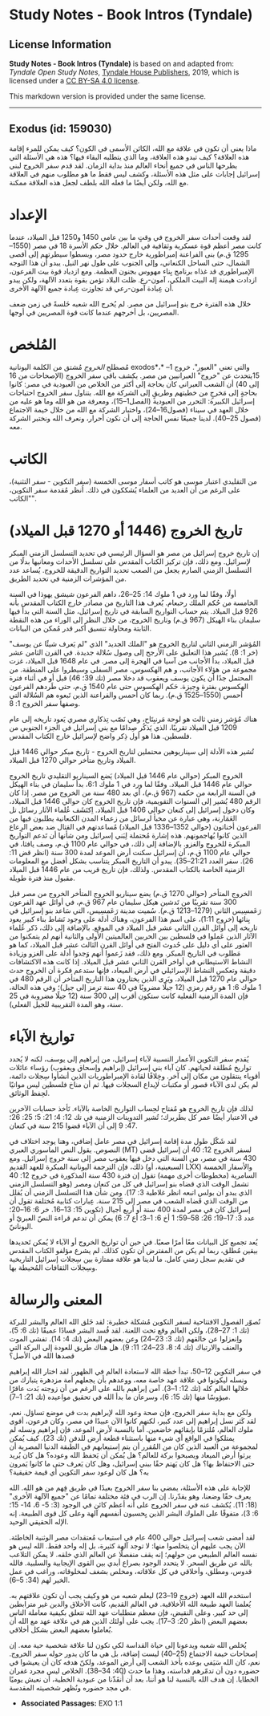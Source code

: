 # Study Notes - Book Intros (Tyndale)

## License Information

**Study Notes - Book Intros (Tyndale)** is based on and adapted from: _Tyndale Open Study Notes_, [Tyndale House Publishers](https://tyndaleopenresources.com/), 2019, which is licensed under a [CC BY-SA 4.0 license](https://creativecommons.org/licenses/by-sa/4.0/legalcode.en).

This markdown version is provided under the same license.



--------------------------------

## Exodus (id: 159030)

ماذا يعني أن تكون في علاقة مع الله، الكائن الأسمى في الكون؟ كيف يمكن للمرء إقامة هذه العلاقة؟ كيف تبدو هذه العلاقة، وما الذي يتطلبه البقاء فيها؟ هذه هي الأسئلة التي يطرحها الناس في جميع أنحاء العالم منذ بداية الزمان. لقد قدم سفر الخروج لبني إسرائيل إجابات على مثل هذه الأسئلة، وكشف ليس فقط ما هو مطلوب منهم في العلاقة مع الله، ولكن أيضًا ما فعله الله بلطف لجعل هذه العلاقة ممكنة.

الإعداد
=======

لقد وقعت أحداث سفر الخروج في وقتٍ ما بين عامي 1450 و1250 قبل الميلاد، عندما كانت مصر أعظم قوة عسكرية وثقافية في العالم. خلال حكم الأسرة 18 في مصر (1550–1295 ق.م) بنى الفراعنة إمبراطورية خارج حدود مصر، وبسطوا سيطرتهم إلى أقصى الشمال، حتى الساحل الكنعاني، وإلى الجنوب على طول نهر النيل. يبدو أن هذا التوجه الإمبراطوري قد غذاه برنامج بِناء مهووس بجنون العظمة. ومع ازدياد قوة بيت الفرعون، ازدادت هيمنة إله البيت الملكي، آمون\-رع. ظلت البلاد تؤمن بقوة بتعدد الآلهة، ولكن يبدو أن عِبادة آمون\-رعي قد تجاوزت عِبادة جميع الآلهة الأخرى.

خلال هذه الفترة خرج بنو إسرائيل من مصر. لم يُخرج الله شعبه خَلسةً في زمن ضعف المصريين، بل أخرجهم عندما كانت قوة المصريين في أوجها.

المُلخص
=======

مُصطلح *الخروج* مُشتق من الكلمة اليونانية exodos*،* والتي تعني "العبور". خروج 1–15يتحدث عن "خروج" العبرانيين من مصر. يكشف باقي سفر الخروج (الإصحاحات من 16 إلى 40) أن الشعب العبراني كان بحاجة إلى أكثر من الخلاص من العبودية في مصر: كانوا بحاجةٍ إلى مَخرجٍ من خطيتهم وطريقٍ إلى الشركة مع الله. يتناول سفر الخروج احتياجات إسرائيل الكبيرة: التحرر من العبودية (الفصل1–15)، ومعرفة من هو الله وما هو عليه من خلال العهد في سيناء (فصول16–24)، واختبار الشركة مع الله من خلال خيمة الاجتماع (فصول 25–40). لدينا جميعًا نفس الحاجة إلى أن نكون أحرار، ونعرف الله ونختبر الشركة معه.

الكاتب
======

من التقليدي اعتبار موسى هو كاتب أسفار موسى الخمسة (سفر التكوين \- سفر التثنية)، على الرغم من أن العديد من العلماء يُشككون في ذلك. اُنظر مُقدمة سفر التكوين، "الكاتب".

تاريخ الخروج (1446 أو 1270 قبل الميلاد)
=======================================

إن تاريخ خروج إسرائيل من مصر هو السؤال الرئيسي في تحديد التسلسل الزمني المبكر لإسرائيل. ومع ذلك، فإن تركيز الكتاب المقدس على تسلسل الأحداث ومعانيها بدلًا من التسلسل الزمني الصارم يجعل من الصعب تحديد التواريخ الدقيقة للخروج. يُساعد عدد من المؤشرات الزمنية في تحديد الطريق.

أولًا، وفقًا لما ورد في 1 ملوك 14: 25–26، داهم الفرعون شيشق يهوذا في السنة الخامسة من حُكم الملك رحبعام. يُعرف هذا التاريخ من مصادر خارج الكتاب المقدس بأنه 926 قبل الميلاد. يتم حساب التواريخ السابقة في تاريخ إسرائيل، مثل السنة التي بدأ فيها سليمان بناء الهيكل (967 ق.م) وتاريخ الخروج، من خلال النظر إلى الوراء من هذه النقطة الثابتة ومحاولة تنسيق أكبر قدر مُمكن من البيانات.

المُؤشر الزمني الثاني لتاريخ الخروج هو "الملك الجديد" الذي "لم يَعرف شيئًا عن يوسف" (خر 1: 8). يُشير هذا التعليق على الأرجح إلى وصول سُلالة جديدة. في القرن الثامن عشر قبل الميلاد، بدأ الأجانب من آسيا في الهجرة إلى مصر. في عام 1648 قبل الميلاد، غزت مجموعة من هؤلاء الأجانب، و هم الهكسوس، مصر السفلى وسيطروا على المنطقة. من المحتمل جدًا أن يكون يوسف ويعقوب قد دخلا مصر (تك 39؛ 46) قبل أو في أثناء فترة الهكسوس بفترة وجيزة. حَكم الهكسوس حتى عام 1540 ق.م، حتى طَردهم الفرعون أحمس (1550–1525 ق.م). ربما كان أحمس والفراعنة الذين تَبعوه هم السُلالة التي وصفها سفر الخروج 1: 8.

هناك مُؤشر زمني ثالث هو لوحة مَرنبِتَاح، وهي نَصّب تِذكاري مصري يَعود تاريخه إلى عام 1209 قبل الميلاد تقريبًا، الذي يَذكُر صِدامًا مع بني إسرائيل في الجزء الجنوبي من فلسطين. هذا هو أول ذِكر واضح لإسرائيل خارج الكتاب المقدس.

تُشير هذه الأدلة إلى سيناريوهين محتملين لتاريخ الخروج \- تاريخ مبكر حوالي 1446 قبل الميلاد وتاريخ متأخر حوالي 1270 قبل الميلاد.

الخروج المبكر (حوالي عام 1446 قبل الميلاد) يَضع السيناريو التقليدي تاريخ الخروج حوالي عام 1446 قبل الميلاد. وفقًا لما ورد في 1 ملوك 6:1، بدأ سليمان في بناء الهيكل في السنة الرابعة من حكمه (967 ق.م)، أي بعد 480 سنة من الخروج من مصر. إذا كان الرقم 480 يُشير إلى السنوات التقويمية، فإن تاريخ الخروج كان حوالي 1446 قبل الميلاد، وكان دخول إسرائيل إلى كنعان حوالي 1406 قبل الميلاد. اِكتَشَف عُلماء الآثار رسائل تل العَمَارنة، وهي عبارة عن مخبأ لرسائل من زعماء المدن الكنعانية يطلبون فيها من الفرعون أخناتون (حوالي 1352–1336 قبل الميلاد) مُساعدتهم في القتال ضد بعض الرِعاع الذين كانوا يُهاجمونهم. هذه إشارة مُحتملة لِبَني إسرائيل ومن شأنها أن تَدعم التواريخ المبكرة للخروج والغزو. بالإضافة إلى ذلك، في حوالي عام 1100 ق.م، وصف يافثا، في حوالي عام 1100 ق.م، أن إسرائيل سكنت أرض الموعد لمدة 300 سنة (انظر قض 11: 26). سفر العدد 21:21–35). يبدو أن التاريخ المبكر يتناسب بشكل أفضل مع المعلومات الزمنية الخاصة بالكتاب المقدس. ولذلك، فإن تاريخ قريب من عام 1446 قبل الميلاد مقبول منذ فترة طويلة.

الخروج المتأخر (حوالي 1270 ق.م) يضع سيناريو الخروج المتأخر الخروج من مصر قبل 300 سنة تقريبًا من تَدشين هيكل سليمان عام 967 ق.م، في أوائل عهد الفرعون رَعَمسِيس الثاني (1279–1213 ق.م). سُميت مدينة رَعَمسِيس، التي سَاعد بنو إسرائيل في بِنائها (خروج 1:11)، على اسم هذا الفرعون، وهناك أدلة على وجود نَشاط بناء كبير يعود تاريخه إلى أوائل القرن الثاني عشر قبل الميلاد في الموقع. بالإضافة إلى ذلك، ذَكر عُلماء الآثار الذين عَملوا في فلسطين بين الحربين العالميتين الأولى والثانية أنهم لم يتمكنوا من العثور على أي دليل على حُدوث الفتح في أوائل القرن الثالث عشر قبل الميلاد، كما هو مَطلوب في التاريخ المبكر. ومع ذلك، فقد زَعموا أنهم وَجدوا أدلة على الغزو وزيادة النشاط الاستيطاني في أواخر القرن الثاني عشر قبل الميلاد. إذا كانت هذه الاكتشافات دقيقة وتعكس النشاط الإسرائيلي في أرض الميعاد، فإنها ستدعم فكرة أن الخروج حدث حوالي عام 1270 قبل الميلاد. ويَرى الذين يختارون هذا التاريخ المتأخر أن الرقم 480 في 1 ملوك 6: 1 هو رقم رمزي (12 جيلًا مضروبًا في 40 سنة ترمز إلى جيل)؛ وفي هذه الحالة، فإن المدة الزمنية الفعلية كانت ستكون أقرب إلى 300 سنة (12 جيلًا مضروبة في 25 سنة، وهو المدة التقريبية للجيل الفعلي).

تواريخ الآباء
=============

يُقدم سفر التكوين الأعمار النسبية لآباء إسرائيل، من إبراهيم إلى يوسف، لكنه لا يُحدد تواريخ مُطلقة لحياتهم. كان آباء بني إسرائيل (إبراهيم وإسحاق ويعقوب) رؤساء عائلات أقوياء ينتقلون من مكان إلى آخر. وخِلافًا لقادة الإمبراطوريات الذين أنشأوا سِجلات دائمة، لم يكن لدى الآباء قصور أو مكتبات لإيداع السجلات فيها. ثم أن مناخ فلسطين ليس مواتيًا لحِفظ الوثائق.

لذلك فإن تاريخ الخروج هو مُفتاح لحِساب التواريخ الخاصة بالآباء. تَأخذ حسابات الآخرين في الاعتبار أيضًا عمر كل بطريرك؛ تُشير التدوينات الزمنية في تك 12: 4؛ 21: 5؛ 25: 26؛ 47: 9 إلى أن الآباء قضوا 215 سنة في كنعان.

لقد شَكّل طول مدة إقامة إسرائيل في مصر عامل إضافي، وهنا يوجد اختلاف في النصوص. يقول النص الماسوري العبري (MT) لسفر الخروج 12: 40 أن إسرائيل قضى 430 سنة في مصر، من السنة التي دخل فيها يعقوب مصر إلى سنة خروج إسرائيل. ومع ذلك، فإن الترجمة اليونانية المبكرة للعهد القديم (السبعينية، أو LXX) والأسفار الخمسة السامرية (مخطوطات أخرى مهمة) تقول إن فترة 430 سنة المذكورة في خروج 12: 40 تشمل الوقت الذي قضاه بنو إسرائيل في كل من كنعان ومصر (وهو التسلسل الزمني الذي يبدو أن بولس اتبعه انظر غلاطية 3: 17). ومن شأن هذا التسلسل الزمني أن يُقلل من الوقت الذي قَضاه الشعب في مصر إلى 215 سنة. عِبارات كتابية مُختلفة تقول أن إسرائيل كان في مصر لمدة 400 سنة أو أربع أجيال (تكوين 15: 13–16. خر 6: 16–20؛ عدد 3: 17–19؛ 26: 58–59؛ 1 أخ 6: 1–3؛ أع 7: 6) يمكن أن تدعم قراءة النصّ العبريّ أو اليونانيّ.

يُعد تجميع كل البيانات معًا أمرًا صعبًا. في حين أن تواريخ الخروج أو الآباء لا يُمكن تَحديدها بيقين مُطلق، ربما لم يكن من المفترض أن تكون كذلك. لم يشرع مؤلفو الكتاب المقدس في تقديم سجل زمني كامل. ما لدينا هو علاقة ممتازة بين سِجلات إسرائيل التاريخية وسِجلات الثقافات المُحيطة بها.

المعنى والرسالة
===============

تُصوّر الفصول الافتتاحية لسفر التكوين مُشكلة خطيرة: لقد خَلق الله العالم والبشر للبركة (تك 1: 27–28)، ولكن العالم وقع تحت اللعنة. لقد فُسد البشر فسادًا عميقًا (تك 6: 5)، واِنعزلوا عن خالقهم (تك 3: 23–24) وعن بعضهم البعض (تك 4: 14). تفشى الموت والعنف والارتباك (تك 4: 8، 23–24؛ 11: 9). هل هناك طريق للعودة إلى البركة التي قصدها الله في الأصل؟

في سفر التكوين 12–50، تبدأ خطة الله لاستعادة العالم في الظهور. لقد اختار الله إبراهيم ونسله ليكونوا في علاقة عهد خاصة معه، ووعدهم بأن يجعلهم أمة مزدهرة يتبارك من خلالها العالم كله (تك 12: 1–3). آمن إبراهيم بالله على الرغم من أن زوجته بَدت عاقرًا ميؤوسًا منها (تك 15: 6)، وسرعان ما بدأ الله في تحقيق مواعيده (تك 21: 1–7).

ولكن مع بداية سفر الخروج، فإن صحة وعود الله لإبراهيم بدت في موضع تساؤل. نعم، لقد كَثر نسل إبراهيم إلى عدد كبير، لكنهم كانوا الآن عبيدًا في مصر، وكان فرعون، أقوى ملوك العالم، مُلتزمًا بإبقائهم خاضعين. أما بالنسبة لأرض الموعد، فإن إبراهيم ونسله لم يمتلكوا في الواقع أي شيء منها باستثناء قطعة أرض للدفن (تك 23). كيف يُمكن لمجموعة من العبيد الذين كان من المُقرر أن يتم اِستيعابهم في الطبقة الدنيا المصرية أن يرثوا أرض الميعاد ويصبحوا بركة للعالم؟ هل يُمكن أن يَحفظ الله وعوده؟ هل كان يُريد حتى الاحتفاظ بها؟ هل كان يَهتم حقًا ببني إسرائيل، وهل كان يَعرف حتى ما كانوا يَمرون به؟ هل كان لوعود سفر التكوين أي قيمة حقيقية؟

للإجابة على هذه الأسئلة، يمضي بنا سفر الخروج بعيدًا في طريق فِهم من هو الله. الله يعرف حقًا وضعنا، وهو يقدّرنا. إن الرب في فئة مختلفة تمامًا عن "جميع الآلهة الأخرى" (18: 11). يُكشف عنه في سفر الخروج على أنه أعظم كائن في الوجود (3: 5\- 6، 14\- 15؛ 6: 3)، متفوقًا على الملوك البشر الذين يِحسبون أنفسهم آلهة وعلى كل قوى الطبيعة. إنه الإله الحقيقي الوحيد.

لقد أمضى شعب إسرائيل حوالي 400 عام في استيعاب مُعتقدات مصر الوثنية الخاطئة. الآن يجب عليهم أن يتخلصوا منها: لا توجد آلهة كثيرة، بل إله واحد فقط. الله ليس هو نفسه العالم الطبيعي من حولهم؛ إنه يقف منفصلًا عن العالم الذي خلقه. لا يمكن التلاعب بالله عن طريق السحر. لا يتحدد الوجود بصراع أبدي بين القوى الإيجابية والسلبية. فالله قدوس، ومطلق، وأخلاقي في كل علاقاته، ومخلص بشغف لمخلوقاته، وراغب في عمل الخير لهم (34: 5–6).

استخدم الله العهد (خروج 19–23) ليعلم شعبه من هو وكيف يجب أن تكون علاقتهم به. يُعلمنا العهد طبيعة الله الأخلاقية. في العالم القديم، كانت الأخلاق والدين غير مترابطين إلى حد كبير. وعلى النقيض، فإن معظم متطلبات عهد الله تتعلق بكيفية معاملة الناس بعضهم البعض (انظر 20: 3–17). يجب على أولئك الذين هم في علاقة عهد مع الله أن يُعاملوا بعضهم البعض بشكل أخلاقي.

يُخلص الله شعبه ويدعونا إلى حياة القداسة لكي تكون لنا علاقة شخصية حية معه. إن إصحاحات خيمة الاجتماع (25–40) ليست إضافة، بل هي ما كان يدور حوله سفر الخروج. نعم، كان الله سَيَفي بوعده بأخذ الشعب إلى أرض الموعد، ولكنّ هدفه كان أن يعيشوا في حضوره دون أن تدمّرهم قداسته، وهذا ما حدث (40: 34–38). الخلاص ليس مجرد غفران الخطايا. إن هدف الله بالنسبة لنا هو أننا، بعد أن أُنقَذّنا من عبودية الخطية، أن نعيش يوميًا في مجد حضوره ونُظهر شخصيته المقدسة.

* **Associated Passages:** EXO 1:1

